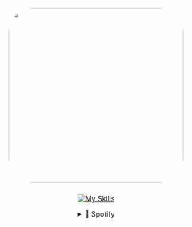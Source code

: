 <div align="center">
  
<!--Img-->
<br clear="both">

<div align="center">
  <img style="border-radius: 50px;" height="350" src="https://media1.tenor.com/m/C15tjfXOQXsAAAAC/anime-kimi-no-na-wa.gif"  />
</div>

###
<!--Icons-->
  
[![My Skills](https://skillicons.dev/icons?i=html,css,bootstrap,tailwind,js,python)](https://skillicons.dev)


<details>
  <summary>🎵 Spotify</summary>
  
![Alt text](https://spotify-recently-played-readme.vercel.app/api?user=31t5ldnl22dk6cziqtedriwbgera)
</details>
</div>


